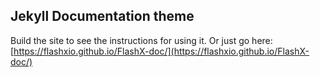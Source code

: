 ## Jekyll Documentation theme

Build the site to see the instructions for using it. Or just go here: [https://flashxio.github.io/FlashX-doc/](https://flashxio.github.io/FlashX-doc/)

